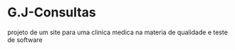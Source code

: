 # G.J-Consultas
projeto de um site para uma clinica medica na materia de qualidade e teste de software
